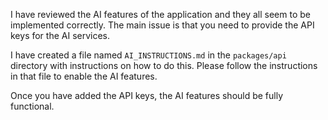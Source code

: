 I have reviewed the AI features of the application and they all seem to be implemented correctly. The main issue is that you need to provide the API keys for the AI services.

I have created a file named `AI_INSTRUCTIONS.md` in the `packages/api` directory with instructions on how to do this. Please follow the instructions in that file to enable the AI features.

Once you have added the API keys, the AI features should be fully functional.